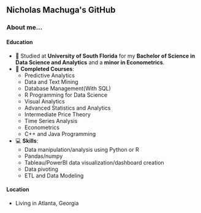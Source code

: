 ## Nicholas Machuga's GitHub

### About me...
#### Education
- 📖 Studied at **University of South Florida** for my **Bachelor of Science in Data Science and Analytics** and a **minor in Econometrics**.
- 🌱 **Completed Courses**: 
  - Predictive Analytics
  - Data and Text Mining
  - Database Management(With SQL)
  - R Programming for Data Science
  - Visual Analytics
  - Advanced Statistics and Analytics
  - Intermediate Price Theory
  - Time Series Analysis
  - Econometrics
  - C++ and Java Programming
- 💻 **Skills**: 
  - Data manipulation/analysis using Python or R
  - Pandas/numpy
  - Tableau/PowerBI data visualization/dashboard creation
  - Data pivoting
  - ETL and Data Modeling
#### Location
- Living in Atlanta, Georgia 
